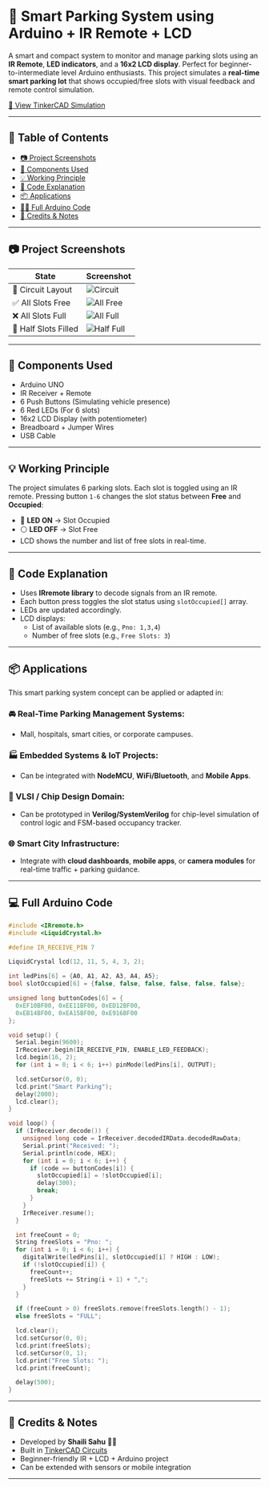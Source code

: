 # 🚗 Smart Parking System using Arduino + IR Remote + LCD

A smart and compact system to monitor and manage parking slots using an **IR Remote**, **LED indicators**, and a **16x2 LCD display**. Perfect for beginner-to-intermediate level Arduino enthusiasts. This project simulates a **real-time smart parking lot** that shows occupied/free slots with visual feedback and remote control simulation.

[🔗 View TinkerCAD Simulation](https://www.tinkercad.com/things/INSERT-YOUR-LINK-HERE)

---

## 🧭 Table of Contents

- [📷 Project Screenshots](#-project-screenshots)
- [🔧 Components Used](#-components-used)
- [💡 Working Principle](#-working-principle)
- [🧠 Code Explanation](#-code-explanation)
- [📦 Applications](#-applications)
- [🧑‍💻 Full Arduino Code](#-full-arduino-code)
- [📌 Credits & Notes](#-credits--notes)

---

## 📷 Project Screenshots

| State                  | Screenshot                        |
|-----------------------|-----------------------------------|
| 🔌 Circuit Layout      | ![Circuit](./circuit_layout.png) |
| ✅ All Slots Free      | ![All Free](./all_free.png)      |
| ❌ All Slots Full      | ![All Full](./all_full.png)      |
| 🔁 Half Slots Filled   | ![Half Full](./half_full.png)    |

---

## 🔧 Components Used

- Arduino UNO
- IR Receiver + Remote
- 6 Push Buttons (Simulating vehicle presence)
- 6 Red LEDs (For 6 slots)
- 16x2 LCD Display (with potentiometer)
- Breadboard + Jumper Wires
- USB Cable

---

## 💡 Working Principle

The project simulates 6 parking slots. Each slot is toggled using an IR remote. Pressing button `1-6` changes the slot status between **Free** and **Occupied**:

- 🔴 **LED ON** → Slot Occupied
- ⚪ **LED OFF** → Slot Free
- LCD shows the number and list of free slots in real-time.
  
---

## 🧠 Code Explanation

- Uses **IRremote library** to decode signals from an IR remote.
- Each button press toggles the slot status using `slotOccupied[]` array.
- LEDs are updated accordingly.
- LCD displays:
  - List of available slots (e.g., `Pno: 1,3,4`)
  - Number of free slots (e.g., `Free Slots: 3`)

---

## 📦 Applications

This smart parking system concept can be applied or adapted in:

### 🚘 Real-Time Parking Management Systems:
- Mall, hospitals, smart cities, or corporate campuses.

### 🏭 Embedded Systems & IoT Projects:
- Can be integrated with **NodeMCU**, **WiFi/Bluetooth**, and **Mobile Apps**.

### 🧪 VLSI / Chip Design Domain:
- Can be prototyped in **Verilog/SystemVerilog** for chip-level simulation of control logic and FSM-based occupancy tracker.

### 🌐 Smart City Infrastructure:
- Integrate with **cloud dashboards**, **mobile apps**, or **camera modules** for real-time traffic + parking guidance.

---

## 💻 Full Arduino Code

```cpp
#include <IRremote.h>
#include <LiquidCrystal.h>

#define IR_RECEIVE_PIN 7

LiquidCrystal lcd(12, 11, 5, 4, 3, 2);

int ledPins[6] = {A0, A1, A2, A3, A4, A5};
bool slotOccupied[6] = {false, false, false, false, false, false};

unsigned long buttonCodes[6] = {
  0xEF10BF00, 0xEE11BF00, 0xED12BF00,
  0xEB14BF00, 0xEA15BF00, 0xE916BF00
};

void setup() {
  Serial.begin(9600);
  IrReceiver.begin(IR_RECEIVE_PIN, ENABLE_LED_FEEDBACK);
  lcd.begin(16, 2);
  for (int i = 0; i < 6; i++) pinMode(ledPins[i], OUTPUT);

  lcd.setCursor(0, 0);
  lcd.print("Smart Parking");
  delay(2000);
  lcd.clear();
}

void loop() {
  if (IrReceiver.decode()) {
    unsigned long code = IrReceiver.decodedIRData.decodedRawData;
    Serial.print("Received: ");
    Serial.println(code, HEX);
    for (int i = 0; i < 6; i++) {
      if (code == buttonCodes[i]) {
        slotOccupied[i] = !slotOccupied[i];
        delay(300);
        break;
      }
    }
    IrReceiver.resume();
  }

  int freeCount = 0;
  String freeSlots = "Pno: ";
  for (int i = 0; i < 6; i++) {
    digitalWrite(ledPins[i], slotOccupied[i] ? HIGH : LOW);
    if (!slotOccupied[i]) {
      freeCount++;
      freeSlots += String(i + 1) + ",";
    }
  }

  if (freeCount > 0) freeSlots.remove(freeSlots.length() - 1);
  else freeSlots = "FULL";

  lcd.clear();
  lcd.setCursor(0, 0);
  lcd.print(freeSlots);
  lcd.setCursor(0, 1);
  lcd.print("Free Slots: ");
  lcd.print(freeCount);

  delay(500);
}
````

---

## 📌 Credits & Notes

* Developed by **Shaili Sahu** 👩‍💻
* Built in [TinkerCAD Circuits](https://www.tinkercad.com/)
* Beginner-friendly IR + LCD + Arduino project
* Can be extended with sensors or mobile integration

---
